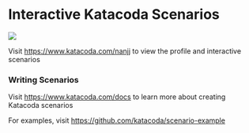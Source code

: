 # Interactive Katacoda Scenarios

[![](http://shields.katacoda.com/katacoda/nanjj/count.svg)](https://www.katacoda.com/nanjj "Get your profile on Katacoda.com")

Visit https://www.katacoda.com/nanjj to view the profile and interactive scenarios

### Writing Scenarios
Visit https://www.katacoda.com/docs to learn more about creating Katacoda scenarios

For examples, visit https://github.com/katacoda/scenario-example
